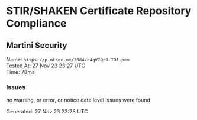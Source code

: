 # STIR/SHAKEN Certificate Repository Compliance

## Martini Security

Name: `https://p.mtsec.me/2884/c4qV7Qc9-IO1.pem`\
Tested At: 27 Nov 23 23:27 UTC\
Time: 78ms

### Issues

no warning, or error, or notice date level issues were found

Generated: 27 Nov 23 23:28 UTC